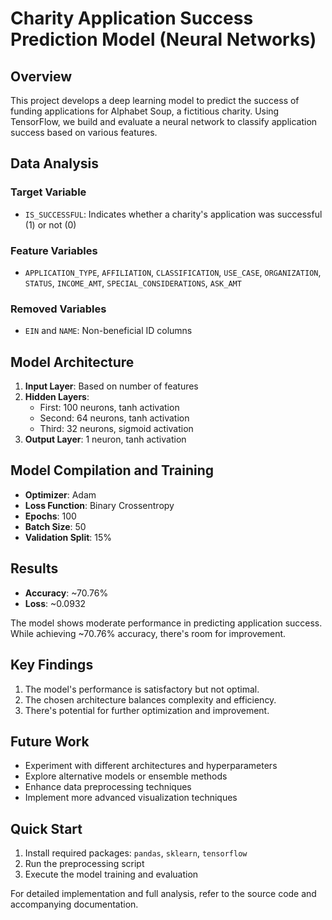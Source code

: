 # Charity Application Success Prediction Model (Neural Networks)

## Overview

This project develops a deep learning model to predict the success of funding applications for Alphabet Soup, a fictitious charity. Using TensorFlow, we build and evaluate a neural network to classify application success based on various features.

## Data Analysis

### Target Variable
- `IS_SUCCESSFUL`: Indicates whether a charity's application was successful (1) or not (0)

### Feature Variables
- `APPLICATION_TYPE`, `AFFILIATION`, `CLASSIFICATION`, `USE_CASE`, `ORGANIZATION`, `STATUS`, `INCOME_AMT`, `SPECIAL_CONSIDERATIONS`, `ASK_AMT`

### Removed Variables
- `EIN` and `NAME`: Non-beneficial ID columns

## Model Architecture

1. **Input Layer**: Based on number of features
2. **Hidden Layers**:
   - First: 100 neurons, tanh activation
   - Second: 64 neurons, tanh activation
   - Third: 32 neurons, sigmoid activation
3. **Output Layer**: 1 neuron, tanh activation

## Model Compilation and Training

- **Optimizer**: Adam
- **Loss Function**: Binary Crossentropy
- **Epochs**: 100
- **Batch Size**: 50
- **Validation Split**: 15%

## Results

- **Accuracy**: ~70.76%
- **Loss**: ~0.0932

The model shows moderate performance in predicting application success. While achieving ~70.76% accuracy, there's room for improvement.

## Key Findings

1. The model's performance is satisfactory but not optimal.
2. The chosen architecture balances complexity and efficiency.
3. There's potential for further optimization and improvement.

## Future Work

- Experiment with different architectures and hyperparameters
- Explore alternative models or ensemble methods
- Enhance data preprocessing techniques
- Implement more advanced visualization techniques

## Quick Start

1. Install required packages: `pandas`, `sklearn`, `tensorflow`
2. Run the preprocessing script
3. Execute the model training and evaluation

For detailed implementation and full analysis, refer to the source code and accompanying documentation.

